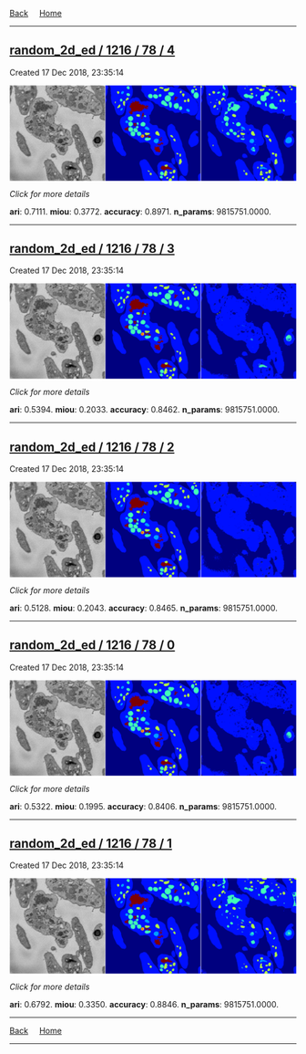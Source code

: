 
[Back](..)&nbsp;&nbsp;&nbsp;&nbsp;&nbsp;[Home](https://leapmanlab.github.io/snapshots)

---

<div class="summary"><a href="4"><h2>random_2d_ed / 1216 / 78 / 4</h2></a><p>Created 17 Dec 2018, 23:35:14
</p><a href="4"><img src="4/media/summary.png" align="center"></a><p>
<i>Click for more details</i>
</p></div>

**ari**: 0.7111. **miou**: 0.3772. **accuracy**: 0.8971. **n_params**: 9815751.0000. 

---

<div class="summary"><a href="3"><h2>random_2d_ed / 1216 / 78 / 3</h2></a><p>Created 17 Dec 2018, 23:35:14
</p><a href="3"><img src="3/media/summary.png" align="center"></a><p>
<i>Click for more details</i>
</p></div>

**ari**: 0.5394. **miou**: 0.2033. **accuracy**: 0.8462. **n_params**: 9815751.0000. 

---

<div class="summary"><a href="2"><h2>random_2d_ed / 1216 / 78 / 2</h2></a><p>Created 17 Dec 2018, 23:35:14
</p><a href="2"><img src="2/media/summary.png" align="center"></a><p>
<i>Click for more details</i>
</p></div>

**ari**: 0.5128. **miou**: 0.2043. **accuracy**: 0.8465. **n_params**: 9815751.0000. 

---

<div class="summary"><a href="0"><h2>random_2d_ed / 1216 / 78 / 0</h2></a><p>Created 17 Dec 2018, 23:35:14
</p><a href="0"><img src="0/media/summary.png" align="center"></a><p>
<i>Click for more details</i>
</p></div>

**ari**: 0.5322. **miou**: 0.1995. **accuracy**: 0.8406. **n_params**: 9815751.0000. 

---

<div class="summary"><a href="1"><h2>random_2d_ed / 1216 / 78 / 1</h2></a><p>Created 17 Dec 2018, 23:35:14
</p><a href="1"><img src="1/media/summary.png" align="center"></a><p>
<i>Click for more details</i>
</p></div>

**ari**: 0.6792. **miou**: 0.3350. **accuracy**: 0.8846. **n_params**: 9815751.0000. 

---

[Back](..)&nbsp;&nbsp;&nbsp;&nbsp;&nbsp;[Home](https://leapmanlab.github.io/snapshots)

---